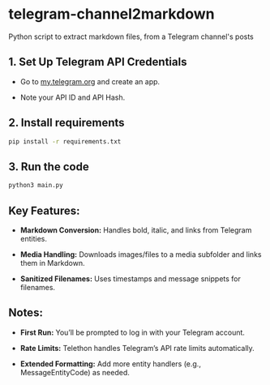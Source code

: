 # telegram-channel2markdown
Python script to extract markdown files, from a Telegram channel's posts

## 1. Set Up Telegram API Credentials
- Go to [my.telegram.org](https://my.telegram.org) and create an app.

- Note your API ID and API Hash.

## 2. Install requirements

```bash
pip install -r requirements.txt
```
## 3. Run the code
```bash
python3 main.py
```

## Key Features:
- **Markdown Conversion:** Handles bold, italic, and links from Telegram entities.

- **Media Handling:** Downloads images/files to a media subfolder and links them in Markdown.

- **Sanitized Filenames:** Uses timestamps and message snippets for filenames.

## Notes:
- **First Run:** You’ll be prompted to log in with your Telegram account.

- **Rate Limits:** Telethon handles Telegram’s API rate limits automatically.

- **Extended Formatting:** Add more entity handlers (e.g., MessageEntityCode) as needed.

